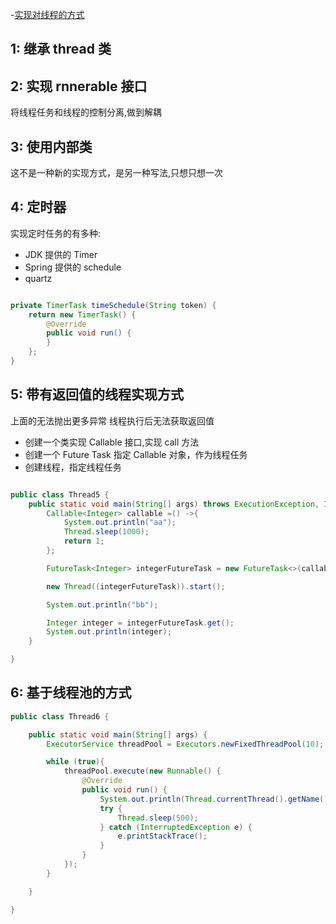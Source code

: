 -[实现对线程的方式](https://blog.csdn.net/king_kgh/article/details/78213576)

## 1: 继承 thread 类

## 2: 实现 rnnerable 接口

将线程任务和线程的控制分离,做到解耦

## 3: 使用内部类

这不是一种新的实现方式，是另一种写法,只想只想一次

## 4: 定时器

实现定时任务的有多种:

- JDK 提供的 Timer
- Spring 提供的 schedule
- quartz

```java

private TimerTask timeSchedule(String token) {
    return new TimerTask() {
        @Override
        public void run() {
        }
    };
}

```

## 5: 带有返回值的线程实现方式

上面的无法抛出更多异常
线程执行后无法获取返回值

- 创建一个类实现 Callable 接口,实现 call 方法
- 创建一个 Future Task 指定 Callable 对象，作为线程任务
- 创建线程，指定线程任务

```java

public class Thread5 {
    public static void main(String[] args) throws ExecutionException, InterruptedException {
        Callable<Integer> callable =() ->{
            System.out.println("aa");
            Thread.sleep(1000);
            return 1;
        };

        FutureTask<Integer> integerFutureTask = new FutureTask<>(callable);

        new Thread((integerFutureTask)).start();

        System.out.println("bb");

        Integer integer = integerFutureTask.get();
        System.out.println(integer);
    }

}

```

## 6: 基于线程池的方式

```java
public class Thread6 {

    public static void main(String[] args) {
        ExecutorService threadPool = Executors.newFixedThreadPool(10);

        while (true){
            threadPool.execute(new Runnable() {
                @Override
                public void run() {
                    System.out.println(Thread.currentThread().getName());
                    try {
                        Thread.sleep(500);
                    } catch (InterruptedException e) {
                        e.printStackTrace();
                    }
                }
            });
        }

    }

}
```
